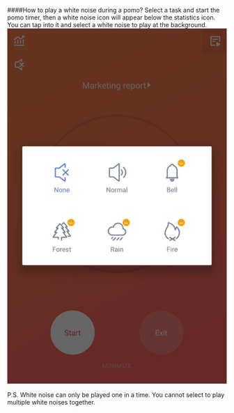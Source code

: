 ####How to play a white noise during a pomo?
Select a task and start the pomo timer, then a white noise icon will appear below the statistics icon. You can tap into it and select a white noise to play at the background.
![](pomo/android/3.7/CBE6714D3A7C610533E967A8FCEC9C66.jpg)

P.S. White noise can only be played one in a time. You cannot select to play multiple white noises together. 